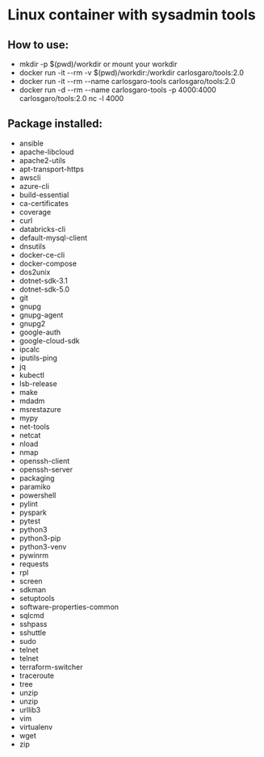 # Linux container with sysadmin tools
## How to use:
* mkdir -p $(pwd)/workdir or mount your workdir
* docker run -it --rm -v $(pwd)/workdir:/workdir carlosgaro/tools:2.0
* docker run -it --rm --name carlosgaro-tools carlosgaro/tools:2.0
* docker run -d --rm --name carlosgaro-tools -p 4000:4000 carlosgaro/tools:2.0 nc -l 4000

## Package installed:
- ansible
- apache-libcloud
- apache2-utils
- apt-transport-https
- awscli
- azure-cli
- build-essential
- ca-certificates
- coverage
- curl
- databricks-cli
- default-mysql-client
- dnsutils
- docker-ce-cli
- docker-compose
- dos2unix
- dotnet-sdk-3.1
- dotnet-sdk-5.0
- git 
- gnupg
- gnupg-agent
- gnupg2
- google-auth
- google-cloud-sdk
- ipcalc
- iputils-ping
- jq
- kubectl
- lsb-release
- make 
- mdadm
- msrestazure
- mypy
- net-tools
- netcat 
- nload
- nmap
- openssh-client
- openssh-server
- packaging
- paramiko
- powershell 
- pylint
- pyspark
- pytest
- python3
- python3-pip
- python3-venv
- pywinrm
- requests
- rpl
- screen
- sdkman
- setuptools
- software-properties-common
- sqlcmd
- sshpass 
- sshuttle
- sudo
- telnet
- telnet
- terraform-switcher
- traceroute
- tree
- unzip
- unzip
- urllib3
- vim 
- virtualenv 
- wget
- zip 
